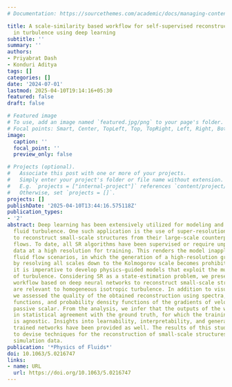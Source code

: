 ```yaml
---
# Documentation: https://sourcethemes.com/academic/docs/managing-content/

title: A scale-similarity based workflow for self-supervised reconstruction of small-scales
  in turbulence using deep learning
subtitle: ''
summary: ''
authors:
- Priyabrat Dash
- Konduri Aditya
tags: []
categories: []
date: '2024-07-01'
lastmod: 2025-04-10T19:14:16+05:30
featured: false
draft: false

# Featured image
# To use, add an image named `featured.jpg/png` to your page's folder.
# Focal points: Smart, Center, TopLeft, Top, TopRight, Left, Right, BottomLeft, Bottom, BottomRight.
image:
  caption: ''
  focal_point: ''
  preview_only: false

# Projects (optional).
#   Associate this post with one or more of your projects.
#   Simply enter your project's folder or file name without extension.
#   E.g. `projects = ["internal-project"]` references `content/project/deep-learning/index.md`.
#   Otherwise, set `projects = []`.
projects: []
publishDate: '2025-04-10T13:44:16.575118Z'
publication_types:
- '2'
abstract: Deep learning has been extensively utilized for modeling and analysis of
  fluid turbulence. One such application is the use of super-resolution (SR) algorithms
  to reconstruct small-scale structures from their large-scale counterparts for turbulent
  flows. To date, all SR algorithms have been supervised or require unpaired reference
  data at a high resolution for training. This renders the model inapplicable to practical
  fluid flow scenarios, in which the generation of a high-resolution ground truth
  by resolving all scales down to the Kolmogorov scale becomes prohibitive. Hence,
  it is imperative to develop physics-guided models that exploit the multiscale nature
  of turbulence. Considering SR as a state-estimation problem, we present a self-supervised
  workflow based on deep neural networks to reconstruct small-scale structures that
  are relevant to homogeneous isotropic turbulence. In addition to visual similarity,
  we assessed the quality of the obtained reconstruction using spectra, structure
  functions, and probability density functions of the gradients of velocity and a
  passive scalar. From the analysis, we infer that the outputs of the workflow are
  in statistical agreement with the ground truth, for which the training pipeline
  is agnostic. Insights into learnability, interpretability, and generality of the
  trained networks have been provided as well. The results of this study can be leveraged
  to devise techniques for the reconstruction of small-scale structures using large-eddy
  simulation data.
publication: '*Physics of Fluids*'
doi: 10.1063/5.0216747
links:
- name: URL
  url: https://doi.org/10.1063/5.0216747
---
```


